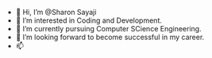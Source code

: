 - 👋 Hi, I’m @Sharon Sayaji
- 👀 I’m interested in Coding and Development.
- 🌱 I’m currently pursuing Computer SCience Engineering.
- 💞️ I’m looking forward to become successful in my career.
- 📫 

<!---
Sharon-03/Sharon-03 is a ✨ special ✨ repository because its `README.md` (this file) appears on your GitHub profile.
You can click the Preview link to take a look at your changes.
--->
